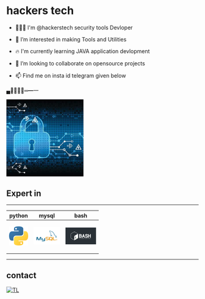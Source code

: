 # hackers tech


- 👨🏽‍💻 I'm @hackerstech security tools Devloper

- 👀 I’m interested in making Tools and Utilities

- 🔥 I'm currently learning JAVA application devlopment

- 🌱 I’m looking to collaborate on opensource projects 

- 📫 Find me on insta id telegram given below

▄︻̷̿┻̿═━一   <p align="justify"><img src="https://raw.githubusercontent.com/hackerstech/hackerstech/main/110929453.jpg" height="40%" width="40%"></p>
<!---
It is a ✨ special ✨ repository because its `README.md` (this file) appears on your GitHub profile.
You can click the Preview link to take a look at your changes.
--->

## Expert in
---
| python | mysql | bash | 
| -- | -- | -- |  
| <p align="center"><img src="https://raw.githubusercontent.com/hackerstech/hackerstech/main/Python-logo-notext.png.png?raw=true" height="20%" width="50"></p> | <p align="center"><img src="https://raw.githubusercontent.com/hackerstech/hackerstech/main/MySQL-Logo.png?raw=true" height="20%" width="70"></p> | <p align="center"><img src="https://raw.githubusercontent.com/hackerstech/hackerstech/main/full_colored_light.jpg?raw=true" height="30%" width="80"></p> 
---
## contact
[![TL](https://img.shields.io/badge/TELEGRAM-ID-blue?style=for-the-badge&logo=telegram)](https://t.me/+p4fAwzyvtn81ZjI1)
